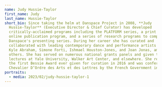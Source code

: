 ```yaml
---
name: Judy Hussie-Taylor
first_name: Judy
last_name: Hussie-Taylor
short_bio: Since taking the helm at Danspace Project in 2008, **Judy
  Hussie-Taylor** (Executive Director & Chief Curator) has developed
  critically-acclaimed programs including the PLATFORM series, a print and
  online publication program, and a series of research programs to complement
  Danspace's presenting series. During her career she has curated and
  collaborated with leading contemporary dance and performance artists including
  Kyle Abraham, Simone Forti, Ishmael Houston-Jones, and Joan Jonas, among
  others. She has served on numerous national grants panels and given talks and
  lectures at Yale University, Walker Art Center, and elsewhere. She received
  the first Bessie Award ever given for curation in 2016 and was conferred a
  Chevalier D’Ordre des Arts et des Lettres by the French Government in 2014.
portraits:
  - media: 2023/02/judy-hussie-taylor-1
---
```

